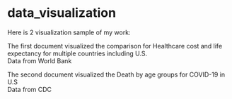 # data_visualization

Here is 2 visualization sample of my work:

The first document visualized the comparison for Healthcare cost and life expectancy for multiple countries including U.S.\
Data from World Bank

The second document visualized the  Death by age groups for COVID-19 in U.S\
Data from CDC
